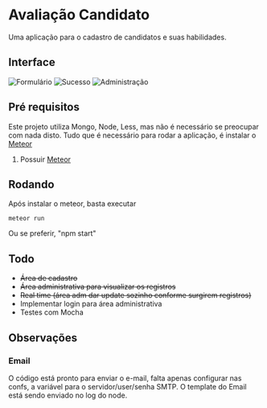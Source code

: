 # Avaliação Candidato
Uma aplicação para o cadastro de candidatos e suas habilidades.

## Interface
![Formulário](https://i.imgsafe.org/8b7ba3494d.png)
![Sucesso](https://i.imgsafe.org/8b7bd1fb8f.png)
![Administração](https://i.imgsafe.org/8b7c02a8eb.png)

## Pré requisitos
Este projeto utiliza Mongo, Node, Less, mas não é necessário se preocupar com nada disto.
Tudo que é necessário para rodar a aplicação, é instalar o [Meteor](https://www.meteor.com/)

1. Possuir [Meteor](https://www.meteor.com/) 

## Rodando
Após instalar o meteor, basta executar 

```
meteor run
```

Ou se preferir, "npm start"

## Todo
* ~~Área de cadastro~~
* ~~Área administrativa para visualizar os registros~~
* ~~Real time (área adm dar update sozinho conforme surgirem registros)~~
* Implementar login para área administrativa
* Testes com Mocha

## Observações
### Email
O código está pronto para enviar o e-mail, falta apenas configurar nas confs, a variável para o servidor/user/senha SMTP.
O template do Email está sendo enviado no log do node.
